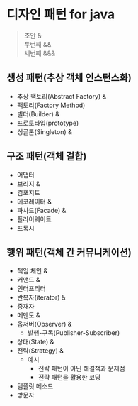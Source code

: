 # 디자인 패턴 for java

> 초안 &  
> 두번째 &&  
> 세번째 &&&

## 생성 패턴(추상 객체 인스턴스화)

- 추상 팩토리(Abstract Factory) &
- 팩토리(Factory Method)
- 빌더(Builder) &
- 프로토타입(prototype)
- 싱글톤(Singleton) &

## 구조 패턴(객체 결합)

- 어댑터
- 브리지 &
- 컴포지트
- 데코레이터 &
- 파사드(Facade) &
- 플라이웨이트
- 프록시

## 행위 패턴(객체 간 커뮤니케이션)

- 책임 체인 &
- 커맨드 &
- 인터프리터
- 반복자(iterator) &
- 중재자
- 메멘토 &
- 옵저버(Observer) &
  - 발행-구독(Publisher-Subscriber)
- 상태(State) &
- 전략(Strategy) &
  - 예시
    - 전략 패턴이 아닌 해결책과 문제점
    - 전략 패턴을 활용한 코딩
- 템플릿 메소드
- 방문자
